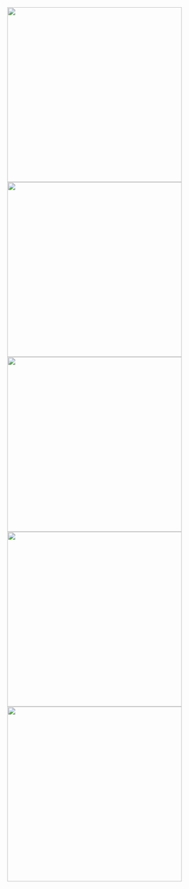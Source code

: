 <img src="https://github.com/user-attachments/assets/db965b46-cc15-4566-9578-a449f6232e5e" width="400" height="400">
<img src="https://github.com/user-attachments/assets/0fdf3638-2e4f-44df-81ae-5b775dc51905" width="400" height="400">
<br>
<img src="https://github.com/user-attachments/assets/9475a8f5-c0ef-4527-afdb-f8bf68b97f7d" width="400" height="400">
<img src="https://github.com/user-attachments/assets/4622b537-2001-428e-bcb5-ad7d59952530" width="400" height="400">
<br>
<img src="https://github.com/user-attachments/assets/da5f57db-28fd-4133-8543-d0672a363983" width="400" height="400">
